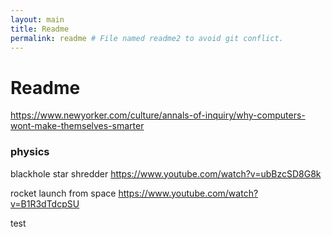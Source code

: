 ```yaml
---
layout: main
title: Readme
permalink: readme # File named readme2 to avoid git conflict.
---
```


# Readme

https://www.newyorker.com/culture/annals-of-inquiry/why-computers-wont-make-themselves-smarter

### physics

blackhole star shredder
https://www.youtube.com/watch?v=ubBzcSD8G8k

rocket launch from space
https://www.youtube.com/watch?v=B1R3dTdcpSU

test
